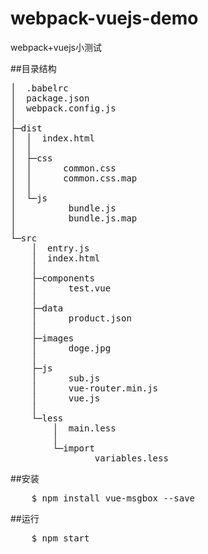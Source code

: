 # webpack-vuejs-demo
webpack+vuejs小测试

##目录结构
<pre>
│  .babelrc
│  package.json
│  webpack.config.js
│  
├─dist
│  │  index.html
│  │  
│  ├─css
│  │      common.css
│  │      common.css.map
│  │      
│  └─js
│          bundle.js
│          bundle.js.map
│          
└─src
    │  entry.js
    │  index.html
    │  
    ├─components
    │      test.vue
    │      
    ├─data
    │      product.json
    │      
    ├─images
    │      doge.jpg
    │      
    ├─js
    │      sub.js
    │      vue-router.min.js
    │      vue.js
    │      
    └─less
        │  main.less
        │  
        └─import
                variables.less
</pre>

##安装
<pre>
    $ npm install vue-msgbox --save
</pre>

##运行
<pre>
    $ npm start
</pre>